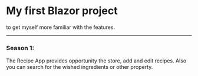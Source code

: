 # My first Blazor project
to get myself more familiar with the features.

---
### Season 1:

The Recipe App provides opportunity the store, add and edit recipes. Also you can search for the wished ingredients or other property.
